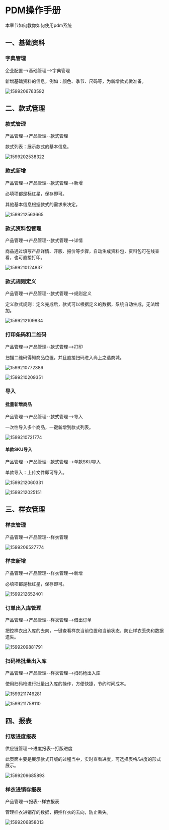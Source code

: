 # PDM操作手册

本章节如何教你如何使用pdm系统

## 一、基础资料

### 字典管理

企业配置-->基础管理-->字典管理

新增基础资料的信息，例如：颜色、季节、尺码等，为新增款式做准备。

![1599206763592](pdm.assets/1599206763592.png)

## 二、款式管理

### 款式管理

产品管理-->产品管理--款式管理

款式列表：展示款式的基本信息。

![1599202538322](pdm.assets/1599202538322.png)

### 款式新增

产品管理-->产品管理--款式管理-->新增

必填项都是标红星，保存即可。

其他基本信息根据款式的需求来决定。

![1599212563665](pdm.assets/1599212563665.png)

### 款式资料包管理

产品管理-->产品管理--款式管理-->详情

商品通过填写产品详情、开版、报价等步骤，自动生成资料包，资料包可在线查看，也可直接打印。

![1599210124837](pdm.assets/1599210124837.png)

### 款式规则定义

产品管理-->产品管理--款式管理-->规则定义

定义款式规则：定义完成后，款式可以根据定义的数据，系统自动生成，无法增加。

![1599212109834](pdm.assets/1599212109834.png)

### 打印条码和二维码

产品管理-->产品管理--款式管理-->打印

扫描二维码得知商品位置，并且直接扫码进入尚上之选商城。

![1599210772386](pdm.assets/1599210772386.png)

![1599210209351](pdm.assets/1599210209351.png)

### 导入

#### 批量新增商品

产品管理-->产品管理--款式管理-->导入

一次性导入多个商品，一键新增到款式列表。

![1599210721774](pdm.assets/1599210721774.png)

#### 单款SKU导入

产品管理-->产品管理--款式管理-->单款SKU导入

单款导入：上传文件即可导入。

![1599212060331](pdm.assets/1599212060331.png)

![1599212025151](pdm.assets/1599212025151.png)

## 三、样衣管理

### 样衣管理

产品管理-->产品管理--样衣管理

![1599206527774](pdm.assets/1599206527774.png)

### 样衣新增

产品管理-->产品管理--样衣管理-->新增

必填项都是标红星，保存即可。

![1599212652401](pdm.assets/1599212652401.png)

### 订单出入库管理

产品管理-->产品管理--样衣管理-->借出订单

把控样衣出入库的去向，一键查看样衣当前位置和当前状态，防止样衣丢失和数据遗失。

![1599209881791](pdm.assets/1599209881791.png)

### 扫码枪批量出入库

产品管理-->产品管理--样衣管理-->扫码枪出入库

使用扫码枪进行批量出入库的操作，方便快捷，节约时间成本。

![1599211746281](pdm.assets/1599211746281.png)

![1599211758110](pdm.assets/1599211758110.png)

## 四、报表

### 打版进度报表

供应链管理-->进度报表--打版进度

此页面主要是展示款式开版的过程当中，实时查看进度，可选择表格/进度的形式展示。

![1599209685893](pdm.assets/1599209685893.png)

### 样衣进销存报表

产品管理-->报表--样衣报表

管理样衣进销存的数据，把控样衣的去向，防止丢失。

![1599206858013](pdm.assets/1599206858013.png)

### 

